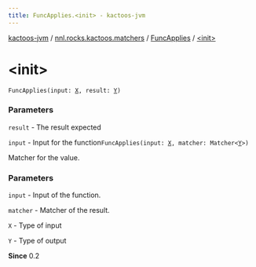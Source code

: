 ```yaml
---
title: FuncApplies.<init> - kactoos-jvm
---
```


[kactoos-jvm](../../index.html) / [nnl.rocks.kactoos.matchers](../index.html) / [FuncApplies](index.html) / [&lt;init&gt;](./-init-.html)

# &lt;init&gt;

`FuncApplies(input: `[`X`](index.html#X)`, result: `[`Y`](index.html#Y)`)`

### Parameters

`result` - The result expected

`input` - Input for the function`FuncApplies(input: `[`X`](index.html#X)`, matcher: Matcher<`[`Y`](index.html#Y)`>)`

Matcher for the value.

### Parameters

`input` - Input of the function.

`matcher` - Matcher of the result.

`X` - Type of input

`Y` - Type of output

**Since**
0.2

